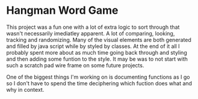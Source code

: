 # Hangman Word Game  

This project was a fun one with a lot of extra logic to sort through that wasn't necessarily imediatley apparent. A lot of comparing, looking, tracking and randomizing. Many of the visual elements are both generated and filled by java script while by styled by classes. At the end of it all I probably spent more about as much time going back through and styling and then adding some funtion to the style. It may be was to not start with such a scratch pad wire frame on some future projects.  

One of the biggest things I'm working on is documenting functions as I go so I don't have to spend the time deciphering which fuction does what and why in context. 